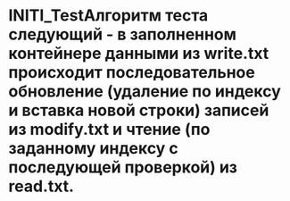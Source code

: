 # INITI_TestАлгоритм теста следующий - в заполненном контейнере данными из write.txt происходит последовательное обновление (удаление по индексу и вставка новой строки) записей из modify.txt и чтение (по заданному индексу с последующей проверкой) из read.txt.
